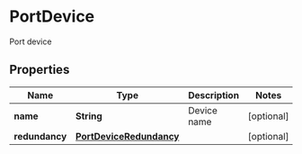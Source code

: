 

# PortDevice

Port device

## Properties

| Name | Type | Description | Notes |
|------------ | ------------- | ------------- | -------------|
|**name** | **String** | Device name |  [optional] |
|**redundancy** | [**PortDeviceRedundancy**](PortDeviceRedundancy.md) |  |  [optional] |



